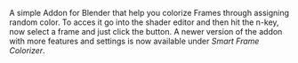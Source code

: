 A simple Addon for Blender that help you colorize Frames through assigning random color.
To acces it go into the shader editor and then hit the n-key, now select a frame and just click the button.
A newer version of the addon with more features and settings is now available under *Smart Frame Colorizer*.
